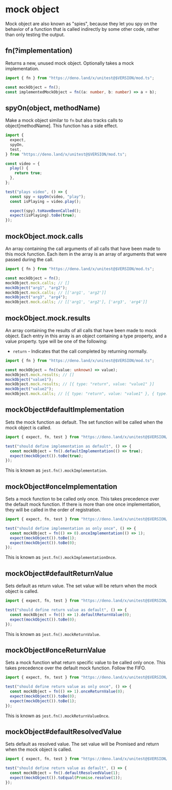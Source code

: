 # mock object

Mock object are also known as "spies", because they let you spy on the behavior
of a function that is called indirectly by some other code, rather than only
testing the output.

## fn(?implementation)

Returns a new, unused mock object. Optionally takes a mock implementation.

```ts
import { fn } from "https://deno.land/x/unitest@$VERSION/mod.ts";

const mockObject = fn();
const implementedMockObject = fn((a: number, b: number) => a + b);
```

## spyOn(object, methodName)

Make a mock object similar to `fn` but also tracks calls to object[methodName].
This function has a side effect.

```ts
import {
  expect,
  spyOn,
  test,
} from "https://deno.land/x/unitest@$VERSION/mod.ts";

const video = {
  play() {
    return true;
  },
};

test("plays video", () => {
  const spy = spyOn(video, "play");
  const isPlaying = video.play();

  expect(spy).toHaveBeenCalled();
  expect(isPlaying).toBe(true);
});
```

## mockObject.mock.calls

An array containing the call arguments of all calls that have been made to this
mock function. Each item in the array is an array of arguments that were passed
during the call.

```ts
import { fn } from "https://deno.land/x/unitest@$VERSION/mod.ts";

const mockObject = fn();
mockObject.mock.calls; // []
mockObject("arg1", "arg2");
mockObject.mock.calls; // [['arg1', 'arg2']]
mockObject("arg3", "arg4");
mockObject.mock.calls; // [['arg1', 'arg2'], ['arg3', 'arg4']]
```

## mockObject.mock.results

An array containing the results of all calls that have been made to mock object.
Each entry in this array is an object containing a type property, and a value
property. type will be one of the following:

- `return` - Indicates that the call completed by returning normally.

```ts
import { fn } from "https://deno.land/x/unitest@$VERSION/mod.ts";

const mockObject = fn((value: unknown) => value);
mockObject.mock.results; // []
mockObject("value1");
mockObject.mock.results; // [{ type: "return", value: "value1" }]
mockObject("value2");
mockObject.mock.calls; // [{ type: "return", value: "value1" }, { type: "return"}, value: "value2" ]
```

## mockObject#defaultImplementation

Sets the mock function as default. The set function will be called when the mock
object is called.

```ts
import { expect, fn, test } from "https://deno.land/x/unitest@$VERSION/mod.ts";

test("should define implementation as default", () => {
  const mockObject = fn().defaultImplementation(() => true);
  expect(mockObject()).toBe(true);
});
```

This is known as `jest.fn().mockImplementation`.

## mockObject#onceImplementation

Sets a mock function to be called only once. This takes precedence over the
default mock function. If there is more than one once implementation, they will
be called in the order of registration.

```ts
import { expect, fn, test } from "https://deno.land/x/unitest@$VERSION/mod.ts";

test("should define implementation as only once", () => {
  const mockObject = fn(() => 0).onceImplementation(() => 1);
  expect(mockObject()).toBe(1);
  expect(mockObject()).toBe(0);
});
```

This is known as `jest.fn().mockImplementationOnce`.

## mockObject#defaultReturnValue

Sets default as return value. The set value will be return when the mock object
is called.

```ts
import { expect, fn, test } from "https://deno.land/x/unitest@$VERSION/mod.ts";

test("should define return value as default", () => {
  const mockObject = fn(() => 1).defaultReturnValue(0);
  expect(mockObject()).toBe(0);
});
```

This is known as `jest.fn().mockReturnValue`.

## mockObject#onceReturnValue

Sets a mock function what return specific value to be called only once. This
takes precedence over the default mock function. Follow the FIFO.

```ts
import { expect, fn, test } from "https://deno.land/x/unitest@$VERSION/mod.ts";

test("should define return value as only once", () => {
  const mockObject = fn(() => 1).onceReturnValue(0);
  expect(mockObject()).toBe(0);
  expect(mockObject()).toBe(1);
});
```

This is known as `jest.fn().mockReturnValueOnce`.

## mockObject#defaultResolvedValue

Sets default as resolved value. The set value will be Promised and return when
the mock object is called.

```ts
import { expect, fn, test } from "https://deno.land/x/unitest@$VERSION/mod.ts";

test("should define return value as default", () => {
  const mockObject = fn().defaultResolvedValue(1);
  expect(mockObject()).toEqual(Promise.resolve(1));
});
```
